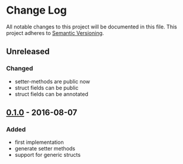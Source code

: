 # Change Log
All notable changes to this project will be documented in this file.
This project adheres to [Semantic Versioning](http://semver.org/).

## Unreleased
### Changed
- setter-methods are public now
- struct fields can be public
- struct fields can be annotated

## [0.1.0] - 2016-08-07
### Added
- first implementation
 - generate setter methods
 - support for generic structs

[Unreleased]:  https://github.com/colin-kiegel/rust-derive-builder/compare/v0.1.0...HEAD
[0.1.0]: https://github.com/colin-kiegel/rust-derive-builder/tree/v0.1.0
